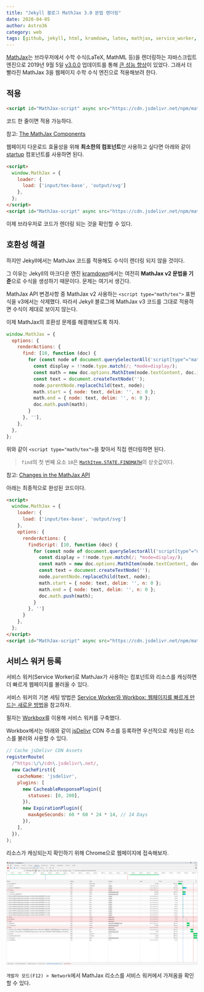 ```yaml
---
title: "Jekyll 블로그 MathJax 3.0 문법 렌더링"
date: 2020-04-05
author: Astro36
category: web
tags: [github, jekyll, html, kramdown, latex, mathjax, service_worker, workbox, javascript]
---
```


[MathJax](https://www.mathjax.org/)는 브라우저에서 수학 수식(LaTeX, MathML 등)을 렌더링하는 자바스크립트 엔진으로 2019년 9월 5일 [v3.0.0](http://docs.mathjax.org/en/v3.0-latest/upgrading/whats-new-3.0.html) 업데이트를 통해 [큰 성능 향상](https://www.intmath.com/cg5/katex-mathjax-comparison.php)이 있었다.
그래서 더 빨라진 MathJax 3을 웹페이지 수학 수식 엔진으로 적용해보려 한다.

## 적용

```html
<script id="MathJax-script" async src="https://cdn.jsdelivr.net/npm/mathjax@3/es5/tex-svg.js"></script>
```

코드 한 줄이면 적용 가능하다.

참고: [The MathJax Components](http://docs.mathjax.org/en/latest/web/components/index.html)

웹페이지 다운로드 효율성을 위해 **최소한의 컴포넌트**만 사용하고 싶다면 아래와 같이 [startup](http://docs.mathjax.org/en/latest/web/components/misc.html#startup-component) 컴포넌트를 사용하면 된다.

```html
<script>
  window.MathJax = {
    loader: {
      load: ['input/tex-base', 'output/svg']
    },
  };
</script>
<script id="MathJax-script" async src="https://cdn.jsdelivr.net/npm/mathjax@3/es5/startup.js"></script>
```

이제 브라우저로 코드가 렌더링 되는 것을 확인할 수 있다.

## 호환성 해결

하지만 Jekyll에서는 MathJax 코드를 적용해도 수식이 렌더링 되지 않을 것이다.

그 이유는 Jekyll의 마크다운 엔진 [kramdown](https://kramdown.gettalong.org/)에서는 여전히 **MathJax v2 문법을 기준**으로 수식을 생성하기 때문이다.
문제는 여기서 생긴다.

MathJax API 변경사항 중 MathJax v2 사용하는 `<script type="math/tex">` 표현식을 v3에서는 삭제했다.
따라서 Jekyll 블로그에 MathJax v3 코드를 그대로 적용하면 수식이 제대로 보이지 않는다.

이제 MathJax의 호환성 문제를 해결해보도록 하자.

```js
window.MathJax = {
  options: {
    renderActions: {
      find: [10, function (doc) {
        for (const node of document.querySelectorAll('script[type^="math/tex"]')) {
          const display = !!node.type.match(/; *mode=display/);
          const math = new doc.options.MathItem(node.textContent, doc.inputJax[0], display);
          const text = document.createTextNode('');
          node.parentNode.replaceChild(text, node);
          math.start = { node: text, delim: '', n: 0 };
          math.end = { node: text, delim: '', n: 0 };
          doc.math.push(math);
        }
      }, ''],
    },
  },
};
```

위와 같이 `<script type="math/tex">`을 찾아서 직접 렌더링하면 된다.

> `find`의 첫 번째 요소 `10`은 [`MathItem.STATE.FINDMATH`](https://github.com/mathjax/MathJax-src/blob/master/ts/core/MathItem.ts)의 상숫값이다.

참고: [Changes in the MathJax API](https://docs.mathjax.org/en/latest/upgrading/v2.html#changes-in-the-mathjax-api)

아래는 최종적으로 완성된 코드이다.

```html
<script>
  window.MathJax = {
    loader: {
      load: ['input/tex-base', 'output/svg']
    },
    options: {
      renderActions: {
        findScript: [10, function (doc) {
          for (const node of document.querySelectorAll('script[type^="math/tex"]')) {
            const display = !!node.type.match(/; *mode=display/);
            const math = new doc.options.MathItem(node.textContent, doc.inputJax[0], display);
            const text = document.createTextNode('');
            node.parentNode.replaceChild(text, node);
            math.start = { node: text, delim: '', n: 0 };
            math.end = { node: text, delim: '', n: 0 };
            doc.math.push(math);
          }
        }, '']
      }
    },
  };
</script>
<script id="MathJax-script" async src="https://cdn.jsdelivr.net/npm/mathjax@3/es5/startup.js"></script>
```

## 서비스 워커 등록

서비스 워커(Service Worker)로 MathJax가 사용하는 컴포넌트와 리소스를 캐싱하면 더 빠르게 웹페이지를 불러올 수 있다.

서비스 워커의 기본 세팅 방법은 [Service Worker와 Workbox: 웹페이지를 빠르게 만드는 새로운 방법](https://int-i.github.io/web/2020-03-21/serviceworker-workbox/)을 참고하자.

필자는 [Workbox](https://developers.google.com/web/tools/workbox)를 이용해 서비스 워커를 구축했다.

Workbox에서는 아래와 같이 [jsDelivr](https://www.jsdelivr.com/) CDN 주소를 등록하면 우선적으로 캐싱된 리소스를 불러와 사용할 수 있다.

```js
// Cache jsDelivr CDN Assets
registerRoute(
  /^https:\/\/cdn\.jsdelivr\.net/,
  new CacheFirst({
    cacheName: 'jsdelivr',
    plugins: [
      new CacheableResponsePlugin({
        statuses: [0, 200],
      }),
      new ExpirationPlugin({
        maxAgeSeconds: 60 * 60 * 24 * 14, // 14 Days
      }),
    ],
  }),
);
```

리소스가 캐싱되는지 확인하기 위해 Chrome으로 웹페이지에 접속해보자.

![screenshot](/assets/posts/2020-04-05-jekyll-mathjax/screenshot.png)

`개발자 모드(F12) > Network`에서 MathJax 리소스를 서비스 워커에서 가져옴을 확인할 수 있다.
